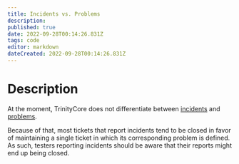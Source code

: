 ```yaml
---
title: Incidents vs. Problems
description: 
published: true
date: 2022-09-28T00:14:26.831Z
tags: code
editor: markdown
dateCreated: 2022-09-28T00:14:26.831Z
---
```


# Description
At the moment, TrinityCore does not differentiate between [incidents](https://wiki.en.it-processmaps.com/index.php/ITIL_Glossary/_ITIL_Terms_I#Incident) and [problems](https://wiki.en.it-processmaps.com/index.php/ITIL_Glossary/_ITIL_Terms_P#Problem).

Because of that, most tickets that report incidents tend to be closed in favor of maintaining a single ticket in which its corresponding problem is defined. As such, testers reporting incidents should be aware that their reports might end up being closed.
